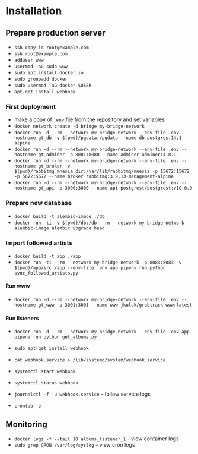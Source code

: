 # Installation

## Prepare production server

* `ssh-copy-id root@example.com`
* `ssh root@example.com`
* `adduser www`
* `usermod -aG sudo www`
* `sudo apt install docker.io`
* `sudo groupadd docker`
* `sudo usermod -aG docker $USER`
* `apt-get install webhook`

### First deployment

* make a copy of `.env` file from the repository and set variables
* `docker network create -d bridge my-bridge-network`
* `docker run -d --rm --network my-bridge-network --env-file .env --hostname gt_db -v $(pwd)/pgdata:/pgdata --name db postgres:14.1-alpine`
* `docker run -d --rm --network my-bridge-network --env-file .env --hostname gt_adminer -p 8081:8080 --name adminer adminer:4.8.1`
* `docker run -d --rm --network my-bridge-network --env-file .env --hostname gt_broker -v $(pwd)/rabbitmq_mnesia_dir:/var/lib/rabbitmq/mnesia -p 15672:15672 -p 5672:5672 --name broker rabbitmq:3.9.13-management-alpine`
* `docker run -d --rm --network my-bridge-network --env-file .env --hostname gt_api -p 3000:3000 --name api postgrest/postgrest:v10.0.0`

### Prepare new database

* `docker build -t alembic-image ./db`
* `docker run -ti -v $(pwd)/db:/db --rm --network my-bridge-network alembic-image alembic upgrade head`

### Import followed artists

* `docker build -t app ./app`
* `docker run -ti --rm --network my-bridge-network -p 8083:8083 -v $(pwd)/app/src:/app --env-file .env app pipenv run python sync_followed_artists.py`

#### Run www

* `docker run -d --rm --network my-bridge-network --env-file .env --hostname gt_www -p 3001:3001 --name www jkulak/grabtrack-www:latest`

#### Run listeners

* `docker run -d --rm --network my-bridge-network --env-file .env app pipenv run python get_albums.py`

* `sudo apt-get install webhook`
* `cat webhook.service > /lib/systemd/system/webhook.service`
* `systemctl start webhook`
* `systemctl status webhook`
* `journalctl -f -u webhook.service` - follow service logs
* `crontab -e`

## Monitoring

* `docker logs -f --tail 10 albums_listener_1` - view container logs
* `sudo grep CRON /var/log/syslog` - view cron logs

